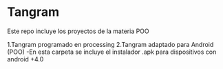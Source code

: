 # Tangram
Este repo incluye los proyectos de la materia POO

1.Tangram programado en processing
2.Tangram adaptado para Android (POO)
	-En esta carpeta se incluye el instalador .apk para dispositivos con android +4.0 
